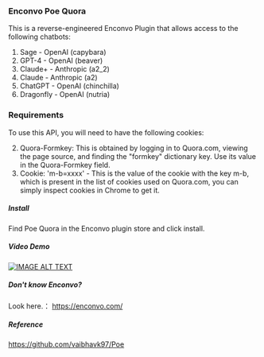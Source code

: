 ### Enconvo Poe Quora 

This is a reverse-engineered Enconvo Plugin that allows access to the following chatbots:

1. Sage - OpenAI (capybara)
2. GPT-4 - OpenAI (beaver)
3. Claude+ - Anthropic (a2_2)
4. Claude - Anthropic (a2)
5. ChatGPT - OpenAI (chinchilla)
6. Dragonfly - OpenAI (nutria)

### Requirements
To use this API, you will need to have the following cookies:

2. Quora-Formkey: This is obtained by logging in to Quora.com, viewing the page source, and finding the "formkey" dictionary key. Use its value in the Quora-Formkey field.
3. Cookie: 'm-b=xxxx' - This is the value of the cookie with the key m-b, which is present in the list of cookies used on Quora.com, you can simply inspect cookies in Chrome to get it.



##### Install 

Find Poe Quora in the Enconvo plugin store and click install.


##### Video Demo

[![IMAGE ALT TEXT](https://i9.ytimg.com/vi_webp/rY157Nb5PhI/mq1.webp?sqp=CLyHhKQG-oaymwEmCMACELQB8quKqQMa8AEB-AHgB4AC0AWKAgwIABABGDIgSSh_MA8=&rs=AOn4CLB1Q0_54KV0kXtpVyRU63lk_NnHAg)](https://youtu.be/rY157Nb5PhI)


##### Don't know Enconvo?

Look here.： https://enconvo.com/



##### Reference

https://github.com/vaibhavk97/Poe

